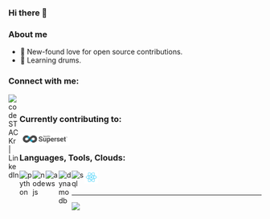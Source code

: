### Hi there 👋

### About me

- 🔭 New-found love for open source contributions.
- 🌱 Learning drums.

### Connect with me:
[<img align="left" alt="codeSTACKr | LinkedIn" width="22px" src="https://cdn.jsdelivr.net/npm/simple-icons@v3/icons/linkedin.svg" />][linkedin]

<br />

### Currently contributing to:
[<img align="left" alt="superset" title="Superset" width="100px" src="https://github.com/apache/superset/raw/master/superset-frontend/src/assets/branding/superset-logo-horiz-apache.png" />][Apache SuperSet]

<br />

### Languages, Tools, Clouds:

[<img align="left" alt="python" title="python" width="26px" src="https://img.icons8.com/nolan/64/python.png" />][python]
[<img align="left" alt="nodejs" title="nodejs" width="26px" src="https://img.icons8.com/color/48/000000/nodejs.png"/>][nodejs]
[<img align="left" alt="aws" title="aws" width="26px" src="https://img.icons8.com/color/48/000000/amazon-web-services.png" />][aws]
[<img align="left" alt="dynamodb" title="dynamodb" width="26px" src="https://img.icons8.com/fluent/48/000000/database.png"/>][dynamodb]
[<img align="left" alt="sql" title="mysql" width="26px" src="https://img.icons8.com/dusk/64/000000/database.png"/>][sql]
[<img align="left" alt="react" title="react" width="26px" src="https://raw.githubusercontent.com/github/explore/80688e429a7d4ef2fca1e82350fe8e3517d3494d/topics/react/react.png" />][react]


<br />
<br />

---

<img align="left" src="https://github-readme-stats.vercel.app/api?username=mayurnewase&show_icons=true&hide_border=true" />

[nodejs]: https://nodejs.org/
[python]: https://www.python.org/
[graphql]: https://graphql.org/
[aws]: https://aws.amazon.com/
[dynamodb]: https://aws.amazon.com/dynamodb
[sql]: https://www.mysql.com/
[react]: https://reactjs.org/
[Apache SuperSet]: https://github.com/apache/incubator-superset
[linkedin]: https://www.linkedin.com/in/mayur-newase
